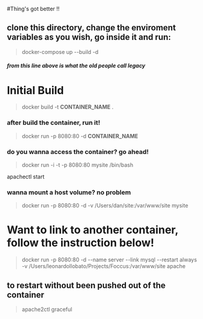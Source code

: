 #Thing's got better !!
## clone this directory, change the enviroment variables as you wish, go inside it and run:
> docker-compose up --build -d

##### from this line above is what the old people call legacy

# Initial Build
> docker build -t **CONTAINER_NAME** . 

### after build the container, run it!
> docker run -p 8080:80 -d **CONTAINER_NAME** 

### do you wanna access the container? go ahead!
> docker run -i -t -p 8080:80 mysite /bin/bash 

apachectl start 

### wanna mount a host volume? no problem
> docker run -p 8080:80 -d -v /Users/dan/site:/var/www/site mysite 

# Want to link to another container, follow the instruction below!
>docker run -p 8080:80 -d --name server --link mysql --restart always -v /Users/leonardollobato/Projects/Foccus:/var/www/site apache

## to restart without been pushed out of the container
> apache2ctl graceful
